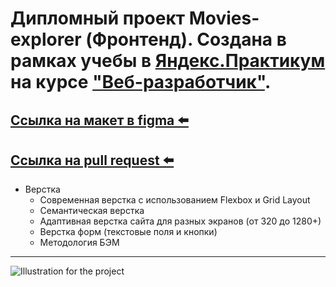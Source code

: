# Дипломный проект Movies-explorer (Фронтенд). Создана в рамках учебы в [Яндекс.Практикум](https://praktikum.yandex.ru/) на курсе ["Веб-разработчик"](https://praktikum.yandex.ru/web/).

## [Ссылка на макет в figma ⬅️](https://disk.yandex.ru/d/7eaSpw3ScES4tA)
## [Ссылка на pull request ⬅️](https://github.com/goldlexx/movies-explorer-frontend/pull/2)

* Верстка
  - Cовременная верстка с использованием Flexbox и Grid Layout
  - Семантическая верстка
  - Адаптивная верстка сайта для разных экранов (от 320 до 1280+)
  - Верстка форм (текстовые поля и кнопки)
  - Методология БЭМ



---

![Illustration for the project](https://moviestart.ru/wp-content/uploads/2020/12/image-21-02-20-08-02.jpg)

